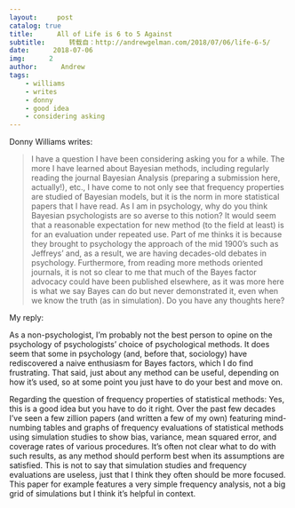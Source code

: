 ```yaml
---
layout:     post
catalog: true
title:      All of Life is 6 to 5 Against
subtitle:      转载自：http://andrewgelman.com/2018/07/06/life-6-5/
date:      2018-07-06
img:      2
author:      Andrew
tags:
    - williams
    - writes
    - donny
    - good idea
    - considering asking
---
```





Donny Williams writes:

> I have a question I have been considering asking you for a while. The more I have learned about Bayesian methods, including regularly reading the journal Bayesian Analysis (preparing a submission here, actually!), etc., I have come to not only see that frequency properties are studied of Bayesian models, but it is the norm in more statistical papers that I have read.
As I am in psychology, why do you think Bayesian psychologists are so averse to this notion? It would seem that a reasonable expectation for new method (to the field at least) is for an evaluation under repeated use. Part of me thinks it is because they brought to psychology the approach of the mid 1900’s such as Jeffreys’ and, as a result, we are having decades-old debates in psychology. Furthermore, from reading more methods oriented journals, it is not so clear to me that much of the Bayes factor advocacy could have been published elsewhere, as it was more here is what we say Bayes can do but never demonstrated it, even when we know the truth (as in simulation).
Do you have any thoughts here?

My reply:

As a non-psychologist, I’m probably not the best person to opine on the psychology of psychologists’ choice of psychological methods. It does seem that some in psychology (and, before that, sociology) have rediscovered a naive enthusiasm for Bayes factors, which I do find frustrating. That said, just about any method can be useful, depending on how it’s used, so at some point you just have to do your best and move on.

Regarding the question of frequency properties of statistical methods: Yes, this is a good idea but you have to do it right. Over the past few decades I’ve seen a few zillion papers (and written a few of my own) featuring mind-numbing tables and graphs of frequency evaluations of statistical methods using simulation studies to show bias, variance, mean squared error, and coverage rates of various procedures. It’s often not clear what to do with such results, as any method should perform best when its assumptions are satisfied. This is not to say that simulation studies and frequency evaluations are useless, just that I think they often should be more focused. This paper for example features a very simple frequency analysis, not a big grid of simulations but I think it’s helpful in context.



